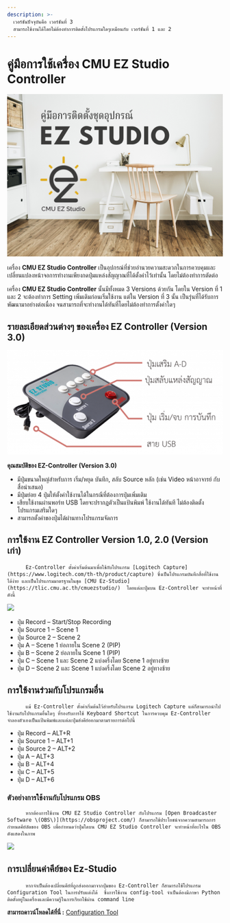 ```yaml
---
description: >-
  เวอร์ชันปัจจุบันคือ เวอร์ชันที่ 3
  สามารถใช้งานได้โดยไม่ต้องทำการติดตั้งโปรแกรมใดๆเหมือนกับ เวอร์ชันที่ 1 และ 2
---
```


# คู่มือการใช้เครื่อง CMU EZ Studio Controller

![](../../.gitbook/assets/1%20%281%29.png)

เครื่อง **CMU EZ Studio Controller** เป็นอุปกรณ์ที่ช่วยอำนวยความสะดวกในการควบคุมและเปลี่ยนแปลงหน้าจอการทำงานเพียงกดปุ่มแหล่งสัญญาณที่ได้ตั้งค่าไว้เท่านั้น โดยไม่ต้องทำการตัดต่อ 

เครื่อง **CMU EZ Studio Controller** นั้นมีทั้งหมด 3 Versions ด้วยกัน โดยใน Version ที่ 1 และ 2 จะต้องทำการ Setting เพิ่มเติมก่อนเริ่มใช้งาน แต่ใน Version ที่ 3 นั้น เป็นรุ่นที่ได้รับการพัฒนามาอย่างต่อเนื่อง จนสามารถที่จะทำงานได้ทันที่โดยไม่ต้องทำการตั้งค่าใดๆ 

## รายละเอียดส่วนต่างๆ ของเครื่อง **EZ Controller \(Version 3.0\)**

![](../../.gitbook/assets/image%20%2833%29.png)

**คุณสมบัติของ EZ-Controller \(Version 3.0\)**

* มีปุ่มขนาดใหญ่สำหรับการ เริ่ม/หยุด บันทึก, สลับ Source หลัก \(เช่น Video หน้าอาจารย์ กับ สื่อนำเสนอ\)
* มีปุ่มย่อย 4 ปุ่มให้ตั้งค่าใช้งานได้ในกรณีที่ต้องการปุ่มเพิ่มเติม
* เสียบใช้งานผ่านพอร์ท USB โดยจะปรากฏตัวเป็นแป้นพิมพ์ ใช้งานได้ทันที ไม่ต้องติดตั้งโปรแกรมเสริมใดๆ
* สามารถตั้งค่าของปุ่มได้ผ่านทางโปรแกรมจัดการ

## การใช้งาน  EZ Controller Version 1.0, 2.0 \(Version เก่า\)

          Ez-Controller ตั้งค่าเริ่มต้นมาเพื่อใช้กับโปรแกรม [Logitech Capture](https://www.logitech.com/th-th/product/capture) ซึ่งเป็นโปรแกรมบันทึกสื่อที่ใช้งานได้ง่าย และเป็นโปรแกรมมาตรฐานในชุด [CMU Ez-Studio](https://tlic.cmu.ac.th/cmuezstudio/)  โดยแต่ละปุ่มบน Ez-Controller จะทำหน้าที่ดังนี้

![](https://tlic.cmu.ac.th/wp-content/uploads/2020/05/ez_studio_v3-logi-capture-mapping-808x1024.png)

* ปุ่ม Record – Start/Stop Recording
* ปุ่ม Source 1 – Scene 1
* ปุ่ม Source 2 – Scene 2
* ปุ่ม A – Scene 1 ย่อภายใน Scene 2 \(PIP\)
* ปุ่ม B – Scene 2 ย่อภายใน Scene 1 \(PIP\)
* ปุ่ม C – Scene 1 และ Scene 2 แบ่งครึ่งโดย Scene 1 อยู่ทางซ้าย
* ปุ่ม D – Scene 2 และ Scene 1 แบ่งครึ่งโดย Scene 2 อยู่ทางซ้าย

## การใช้งานร่วมกับโปรแกรมอื่น

          แม้ Ez-Controller ตั้งค่าเริ่มต้นไว้สำหรับโปรแกรม Logitech Capture แต่ก็สามารถนำไปใช้งานกับโปรแกรมอื่นใดๆ ที่รองรับการใช้ Keyboard Shortcut ในการควบคุม Ez-Controller จำลองตัวเองเป็นแป้นพิมพ์และแต่ละปุ่มส่งคีย์ออกมาตามรายการต่อไปนี้

* ปุ่ม Record – ALT+R
* ปุ่ม Source 1 – ALT+1
* ปุ่ม Source 2 – ALT+2
* ปุ่ม A – ALT+3
* ปุ่ม B – ALT+4
* ปุ่ม C – ALT+5
* ปุ่ม D – ALT+6

### ตัวอย่างการใช้งานกับโปรแกรม OBS

          หากต้องการใช้งาน CMU EZ Studio Controller กับโปรแกรม [Open Broadcaster Software \(OBS\)](https://obsproject.com/) ก็สามารถใช้ประโยชน์จากความสามารถการกำหนดคีย์ลัดของ OBS เพื่อกำหนดว่าปุ่มใดบน CMU EZ Studio Controller จะทำหน้าที่อะไรใน OBS ดังแสดงในภาพ

![](https://tlic.cmu.ac.th/wp-content/uploads/2020/05/obs-shortcut-keys.png)

## การเปลี่ยนค่าคีย์ของ Ez-Studio

          หากจำเป็นต้องเปลี่ยนคีย์ที่ถูกส่งออกมาจากปุ่มของ Ez-Controller ก็สามารถใช้โปรแกรม Configuration Tool ในการปรับแต่งได้  ซึ่งการใช้งาน config-tool จำเป็นต้องมีภาษา Python  ติดตั้งอยู่ในเครื่องและมีความรู้ในการเรียกใช้ผ่าน command line

**สามารถดาวน์โหลดได้ที่นี่ :** [Configuration Tool ](https://o365cmu-my.sharepoint.com/personal/arnan_s_cmu_ac_th1/_layouts/15/onedrive.aspx?id=%2Fpersonal%2Farnan%5Fs%5Fcmu%5Fac%5Fth1%2FDocuments%2FITSC%2FTLIC%2FEz%20Studio%2Fconfig%20tool%2Fconfig%2Dtool%2Epy&parent=%2Fpersonal%2Farnan%5Fs%5Fcmu%5Fac%5Fth1%2FDocuments%2FITSC%2FTLIC%2FEz%20Studio%2Fconfig%20tool&originalPath=aHR0cHM6Ly9vMzY1Y211LW15LnNoYXJlcG9pbnQuY29tLzp1Oi9nL3BlcnNvbmFsL2FybmFuX3NfY211X2FjX3RoMS9FZmF0ZnFRaF9VdE9yb1JXVFNVSy1YVUJfakg5UlJabDRCdk5ERHRlc0Z0QVp3P3J0aW1lPV9kS283TzdzMkVn)

